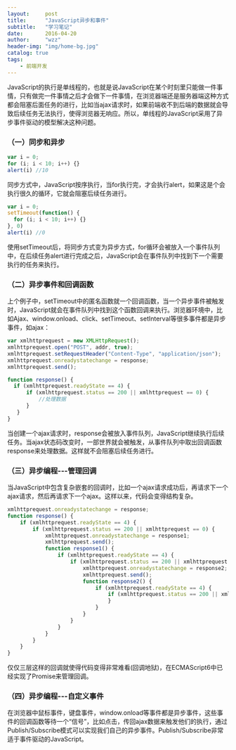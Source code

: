 ```yaml
---
layout:     post
title:      "JavaScript异步和事件"
subtitle:   "学习笔记"
date:       2016-04-20
author:     "wzz"
header-img: "img/home-bg.jpg"
catalog: true
tags:
    - 前端开发
---
```


JavaScript的执行是单线程的，也就是说JavaScript在某个时刻里只能做一件事情，只有做完一件事情之后才会做下一件事情，在浏览器端还是服务器端这种方式都会阻塞后面任务的进行，比如当ajax请求时，如果前端收不到后端的数据就会导致后续任务无法执行，使得浏览器无响应。所以，单线程的JavaScript采用了异步事件驱动的模型解决这种问题。

### （一）同步和异步

```js
var i = 0;
for (i; i < 10; i++) {}
alert(i) //10
```

同步方式中，JavaScript按序执行，当for执行完，才会执行alert，如果这是个会执行很久的循环，它就会阻塞后续任务进行。

```js
var i = 0;
setTimeout(function() {
  for (i; i < 10; i++) {}
}, 0)
alert(i) //0
```

使用setTimeout后，将同步方式变为异步方式，for循环会被放入一个事件队列中，在后续任务alert进行完成之后，JavaScript会在事件队列中找到下一个需要执行的任务来执行。

### （二）异步事件和回调函数

上个例子中，setTimeout中的匿名函数就一个回调函数，当一个异步事件被触发时，JavaScript就会在事件队列中找到这个函数回调来执行。浏览器环境中，比如Ajax、window.onload、click、setTimeout、setInterval等很多事件都是异步事件，如ajax：

```js
var xmlhttprequest = new XMLHttpRequest();
xmlhttprequest.open("POST", addr, true);
xmlhttprequest.setRequestHeader("Content-Type", "application/json");
xmlhttprequest.onreadystatechange = response;
xmlhttprequest.send();

function response() {
  if (xmlhttprequest.readyState == 4) {
      if (xmlhttprequest.status == 200 || xmlhttprequest == 0) {
          //处理数据
      }
   }
}
```

当创建一个ajax请求时，response会被放入事件队列，JavaScript继续执行后续任务。当ajax状态码改变时，一部世界就会被触发，从事件队列中取出回调函数response来处理数据。这样就不会阻塞后续任务进行。

### （三）异步编程---管理回调

当JavaScript中包含复杂嵌套的回调时，比如一个ajax请求成功后，再请求下一个ajax请求，然后再请求下一个ajax。这样以来，代码会变得结构复杂。

```js
xmlhttprequest.onreadystatechange = response;
function response() {
    if (xmlhttprequest.readyState == 4) {
        if (xmlhttprequest.status == 200 || xmlhttprequest == 0) {
            xmlhttprequest.onreadystatechange = response1;
            xmlhttprequest.send();
            function response1() {
                if (xmlhttprequest.readyState == 4) {
                    if (xmlhttprequest.status == 200 || xmlhttprequest == 0) {
                        xmlhttprequest.onreadystatechange = response2;
                        xmlhttprequest.send();
                        function response2() {
                            if (xmlhttprequest.readyState == 4) {
                                if (xmlhttprequest.status == 200 || xmlhttprequest == 0) {
                                }
                            }
                        }
                    }
                }
            }
        }
    }
}
```

仅仅三层这样的回调就使得代码变得非常难看(回调地狱)，在ECMAScript6中已经实现了Promise来管理回调。

### （四）异步编程---自定义事件

在浏览器中鼠标事件，键盘事件，window.onload等事件都是异步事件，这些事件的回调函数等待一个“信号”，比如点击，传回ajax数据来触发他们的执行，通过Publish/Subscribe模式可以实现我们自己的异步事件。Publish/Subscribe非常适于事件驱动的JavaScript。
